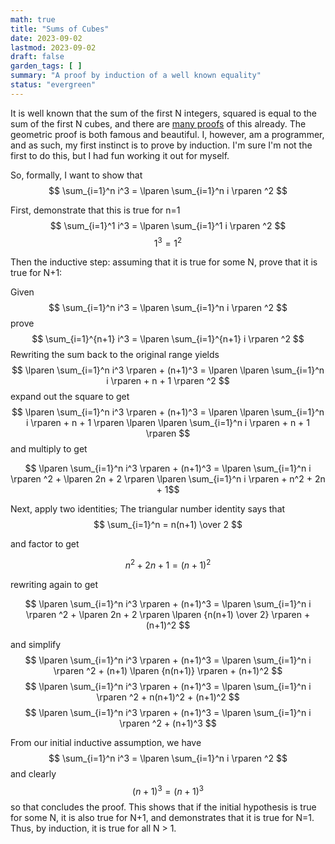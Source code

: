 ```yaml
---
math: true
title: "Sums of Cubes"
date: 2023-09-02
lastmod: 2023-09-02
draft: false
garden_tags: [ ]
summary: "A proof by induction of a well known equality"
status: "evergreen"
---
```


It is well known that the sum of the first N integers, squared is equal to 
the sum of the first N cubes, and there are [many proofs](https://en.wikipedia.org/wiki/Squared_triangular_number)
of this already. The geometric proof is both famous and beautiful.  I,
however, am a programmer, and as such, my first instinct is to prove by
induction.  I'm sure I'm not the first to do this, but I had fun working it
out for myself.

So, formally, I want to show that 
$$ \sum_{i=1}^n i^3 = \lparen \sum_{i=1}^n i \rparen ^2 $$

First, demonstrate that this is true for n=1
$$ \sum_{i=1}^1 i^3 = \lparen \sum_{i=1}^1 i \rparen ^2 $$
$$ 1^3 = 1^2 $$

Then the inductive step: assuming that it is true for some N, prove that it is
true for N+1:

Given 
$$ \sum_{i=1}^n i^3 = \lparen \sum_{i=1}^n i \rparen ^2 $$
prove 
$$ \sum_{i=1}^{n+1} i^3 = \lparen \sum_{i=1}^{n+1} i \rparen ^2 $$
Rewriting the sum back to the original range yields
$$ \lparen \sum_{i=1}^n i^3 \rparen + (n+1)^3 = \lparen \lparen \sum_{i=1}^n i \rparen + n + 1 \rparen ^2 $$
expand out the square to get
$$ \lparen \sum_{i=1}^n i^3 \rparen + (n+1)^3 = \lparen \lparen \sum_{i=1}^n i \rparen + n + 1 \rparen \lparen \lparen \sum_{i=1}^n i \rparen + n + 1 \rparen  $$
and multiply to get

$$ \lparen \sum_{i=1}^n i^3 \rparen + (n+1)^3 = \lparen \sum_{i=1}^n i \rparen ^2 + \lparen 2n + 2 \rparen \lparen \sum_{i=1}^n i \rparen + n^2 + 2n + 1$$

Next, apply two identities; The triangular number identity says that
$$ \sum_{i=1}^n = n(n+1) \over 2 $$ 

and factor to get

$$ n^2 + 2n + 1  = (n+1)^2 $$ 

rewriting again to get

$$ \lparen \sum_{i=1}^n i^3 \rparen + (n+1)^3 = \lparen \sum_{i=1}^n i \rparen ^2 + \lparen 2n + 2 \rparen \lparen {n(n+1) \over 2} \rparen + (n+1)^2 $$

and simplify
$$ \lparen \sum_{i=1}^n i^3 \rparen + (n+1)^3 = \lparen \sum_{i=1}^n i \rparen ^2 + (n+1) \lparen {n(n+1)} \rparen + (n+1)^2 $$
$$ \lparen \sum_{i=1}^n i^3 \rparen + (n+1)^3 = \lparen \sum_{i=1}^n i \rparen ^2 + n(n+1)^2 + (n+1)^2 $$
$$ \lparen \sum_{i=1}^n i^3 \rparen + (n+1)^3 = \lparen \sum_{i=1}^n i \rparen ^2 + (n+1)^3 $$

From our initial inductive assumption, we have 
$$ \sum_{i=1}^n i^3 = \lparen \sum_{i=1}^n i \rparen ^2 $$
and clearly 
$$ (n+1)^3 = (n+1)^3 $$
so that concludes the proof.  This shows that if the initial hypothesis is
true for some N, it is also true for N+1, and demonstrates that it is true for
N=1. Thus, by induction, it is true for all N > 1.
